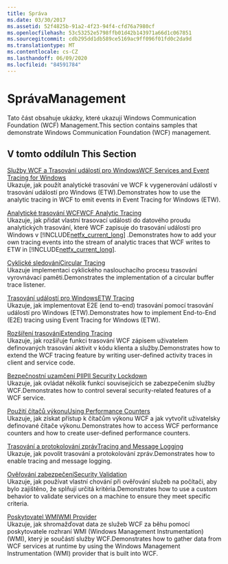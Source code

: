 ```yaml
---
title: Správa
ms.date: 03/30/2017
ms.assetid: 52f4825b-91a2-4f23-94f4-cfd76a7980cf
ms.openlocfilehash: 53c53252e5798ffb01d42b143971a66d1c067851
ms.sourcegitcommit: cdb295dd1db589ce5169ac9ff096f01fd0c2da9d
ms.translationtype: MT
ms.contentlocale: cs-CZ
ms.lasthandoff: 06/09/2020
ms.locfileid: "84591784"
---
```

# <a name="management"></a><span data-ttu-id="cc652-102">Správa</span><span class="sxs-lookup"><span data-stu-id="cc652-102">Management</span></span>
<span data-ttu-id="cc652-103">Tato část obsahuje ukázky, které ukazují Windows Communication Foundation (WCF) Management.</span><span class="sxs-lookup"><span data-stu-id="cc652-103">This section contains samples that demonstrate Windows Communication Foundation (WCF) management.</span></span>  
  
## <a name="in-this-section"></a><span data-ttu-id="cc652-104">V tomto oddílu</span><span class="sxs-lookup"><span data-stu-id="cc652-104">In This Section</span></span>  
 [<span data-ttu-id="cc652-105">Služby WCF a Trasování událostí pro Windows</span><span class="sxs-lookup"><span data-stu-id="cc652-105">WCF Services and Event Tracing for Windows</span></span>](wcf-services-and-event-tracing-for-windows.md)  
 <span data-ttu-id="cc652-106">Ukazuje, jak použít analytické trasování ve WCF k vygenerování událostí v trasování událostí pro Windows (ETW).</span><span class="sxs-lookup"><span data-stu-id="cc652-106">Demonstrates how to use the analytic tracing in WCF to emit events in Event Tracing for Windows (ETW).</span></span>  
  
 [<span data-ttu-id="cc652-107">Analytické trasování WCF</span><span class="sxs-lookup"><span data-stu-id="cc652-107">WCF Analytic Tracing</span></span>](wcf-analytic-tracing.md)  
 <span data-ttu-id="cc652-108">Ukazuje, jak přidat vlastní trasovací události do datového proudu analytických trasování, které WCF zapisuje do trasování událostí pro Windows v [!INCLUDE[netfx_current_long](../../../../includes/netfx-current-long-md.md)] .</span><span class="sxs-lookup"><span data-stu-id="cc652-108">Demonstrates how to add your own tracing events into the stream of analytic traces that WCF writes to ETW in [!INCLUDE[netfx_current_long](../../../../includes/netfx-current-long-md.md)].</span></span>  
  
 [<span data-ttu-id="cc652-109">Cyklické sledování</span><span class="sxs-lookup"><span data-stu-id="cc652-109">Circular Tracing</span></span>](circular-tracing.md)  
 <span data-ttu-id="cc652-110">Ukazuje implementaci cyklického naslouchacího procesu trasování vyrovnávací paměti.</span><span class="sxs-lookup"><span data-stu-id="cc652-110">Demonstrates the implementation of a circular buffer trace listener.</span></span>  
  
 [<span data-ttu-id="cc652-111">Trasování událostí pro Windows</span><span class="sxs-lookup"><span data-stu-id="cc652-111">ETW Tracing</span></span>](etw-tracing.md)  
 <span data-ttu-id="cc652-112">Ukazuje, jak implementovat E2E (end to-end) trasování pomocí trasování událostí pro Windows (ETW).</span><span class="sxs-lookup"><span data-stu-id="cc652-112">Demonstrates how to implement End-to-End (E2E) tracing using Event Tracing for Windows (ETW).</span></span>  
  
 [<span data-ttu-id="cc652-113">Rozšíření trasování</span><span class="sxs-lookup"><span data-stu-id="cc652-113">Extending Tracing</span></span>](extending-tracing.md)  
 <span data-ttu-id="cc652-114">Ukazuje, jak rozšiřuje funkci trasování WCF zápisem uživatelem definovaných trasování aktivit v kódu klienta a služby.</span><span class="sxs-lookup"><span data-stu-id="cc652-114">Demonstrates how to extend the WCF tracing feature by writing user-defined activity traces in client and service code.</span></span>  
  
 [<span data-ttu-id="cc652-115">Bezpečnostní uzamčení PII</span><span class="sxs-lookup"><span data-stu-id="cc652-115">PII Security Lockdown</span></span>](pii-security-lockdown.md)  
 <span data-ttu-id="cc652-116">Ukazuje, jak ovládat několik funkcí souvisejících se zabezpečením služby WCF.</span><span class="sxs-lookup"><span data-stu-id="cc652-116">Demonstrates how to control several security-related features of a WCF service.</span></span>  
  
 [<span data-ttu-id="cc652-117">Použití čítačů výkonu</span><span class="sxs-lookup"><span data-stu-id="cc652-117">Using Performance Counters</span></span>](using-performance-counters.md)  
 <span data-ttu-id="cc652-118">Ukazuje, jak získat přístup k čítačům výkonu WCF a jak vytvořit uživatelsky definované čítače výkonu.</span><span class="sxs-lookup"><span data-stu-id="cc652-118">Demonstrates how to access WCF performance counters and how to create user-defined performance counters.</span></span>  
  
 [<span data-ttu-id="cc652-119">Trasování a protokolování zpráv</span><span class="sxs-lookup"><span data-stu-id="cc652-119">Tracing and Message Logging</span></span>](tracing-and-message-logging.md)  
 <span data-ttu-id="cc652-120">Ukazuje, jak povolit trasování a protokolování zpráv.</span><span class="sxs-lookup"><span data-stu-id="cc652-120">Demonstrates how to enable tracing and message logging.</span></span>  
  
 [<span data-ttu-id="cc652-121">Ověřování zabezpečení</span><span class="sxs-lookup"><span data-stu-id="cc652-121">Security Validation</span></span>](security-validation.md)  
 <span data-ttu-id="cc652-122">Ukazuje, jak používat vlastní chování při ověřování služeb na počítači, aby bylo zajištěno, že splňují určitá kritéria.</span><span class="sxs-lookup"><span data-stu-id="cc652-122">Demonstrates how to use a custom behavior to validate services on a machine to ensure they meet specific criteria.</span></span>  
  
 [<span data-ttu-id="cc652-123">Poskytovatel WMI</span><span class="sxs-lookup"><span data-stu-id="cc652-123">WMI Provider</span></span>](wmi-provider.md)  
 <span data-ttu-id="cc652-124">Ukazuje, jak shromažďovat data ze služeb WCF za běhu pomocí poskytovatele rozhraní WMI (Windows Management Instrumentation) (WMI), který je součástí služby WCF.</span><span class="sxs-lookup"><span data-stu-id="cc652-124">Demonstrates how to gather data from WCF services at runtime by using the Windows Management Instrumentation (WMI) provider that is built into WCF.</span></span>
